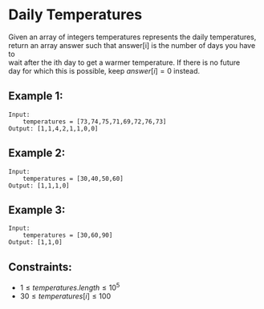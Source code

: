 # Daily Temperatures

Given an array of integers temperatures represents the daily temperatures,  
return an array answer such that answer[i] is the number of days you have to  
wait after the ith day to get a warmer temperature. If there is no future  
day for which this is possible, keep $answer[i] = 0$ instead.

 

## Example 1:

    Input: 
        temperatures = [73,74,75,71,69,72,76,73]
    Output: [1,1,4,2,1,1,0,0]

## Example 2:

    Input: 
        temperatures = [30,40,50,60]
    Output: [1,1,1,0]

## Example 3:

    Input: 
        temperatures = [30,60,90]
    Output: [1,1,0]

 

## Constraints:

* $1 \le temperatures.length \le 10^5$
* $30 \le temperatures[i] \le 100$

